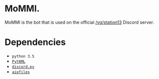 # MoMMI.

MoMMI is the bot that is used on the official [/vg/station13](http://ss13.moe/) Discord server.

# Dependencies

* `python 3.5`
* [`PyYAML`](http://pyyaml.org/wiki/PyYAML)
* [`discord.py`](https://github.com/Rapptz/discord.py)
* [`aiofiles`](https://github.com/Tinche/aiofiles)
